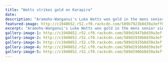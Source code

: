 ```yaml
---
title: "Watts strikes gold on Karapiro"
date: 
description: "Aramoho-Wanganui's Luke Watts won gold in the mens senior single sculls, senior coxless quad sculls and silver in the double sculls in the NI Champs..."
featured-image: http://c1940652.r52.cf0.rackcdn.com/589b7923b8d39a3eff002816/ex-Luke-Watts-gold-Nth-Is-Champs-Jan-2017.jpg
excerpt: "Aramoho-Wanganui's Luke Watts won gold in the mens senior single sculls, senior coxless quad sculls and silver in the double sculls in the North Island Championships."
gallery-image-1: http://c1940652.r52.cf0.rackcdn.com/589d1947b8d39a3eff002906/placing-cards-1.png
gallery-image-2: http://c1940652.r52.cf0.rackcdn.com/589d1939b8d39a3eff002904/placing-cards-2.png
gallery-image-3: http://c1940652.r52.cf0.rackcdn.com/589d1925b8d39a3eff002902/placing-cards-3.png
gallery-image-4: http://c1940652.r52.cf0.rackcdn.com/589d1916b8d39a3eff002900/placing-cards-4.png
gallery-image-5: http://c1940652.r52.cf0.rackcdn.com/589d1906b8d39a3eff0028fe/placing-cards-5.png
---
```

